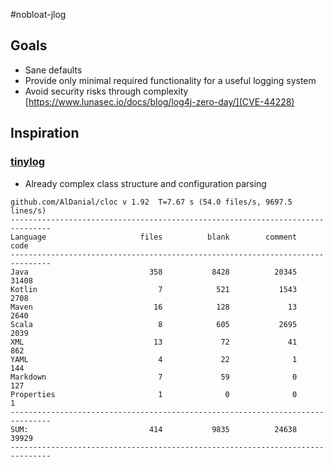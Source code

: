 #nobloat-jlog

## Goals
- Sane defaults
- Provide only minimal required functionality for a useful logging system
- Avoid security risks through complexity [https://www.lunasec.io/docs/blog/log4j-zero-day/](CVE-44228)


## Inspiration

### [tinylog](https://tinylog.org/v2/)
- Already complex class structure and configuration parsing

```
github.com/AlDanial/cloc v 1.92  T=7.67 s (54.0 files/s, 9697.5 lines/s)
-------------------------------------------------------------------------------
Language                     files          blank        comment           code
-------------------------------------------------------------------------------
Java                           358           8428          20345          31408
Kotlin                           7            521           1543           2708
Maven                           16            128             13           2640
Scala                            8            605           2695           2039
XML                             13             72             41            862
YAML                             4             22              1            144
Markdown                         7             59              0            127
Properties                       1              0              0              1
-------------------------------------------------------------------------------
SUM:                           414           9835          24638          39929
-------------------------------------------------------------------------------
```